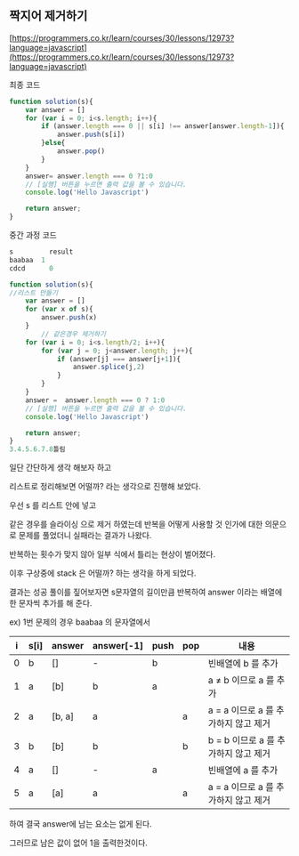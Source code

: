 ## 짝지어 제거하기

[https://programmers.co.kr/learn/courses/30/lessons/12973?language=javascript](https://programmers.co.kr/learn/courses/30/lessons/12973?language=javascript)

최종 코드

```jsx
function solution(s){
    var answer = []
    for (var i = 0; i<s.length; i++){
        if (answer.length === 0 || s[i] !== answer[answer.length-1]){
            answer.push(s[i])
        }else{
            answer.pop()
        }
    }
    answer= answer.length === 0 ?1:0
    // [실행] 버튼을 누르면 출력 값을 볼 수 있습니다.
    console.log('Hello Javascript')

    return answer;
}

```

중간 과정 코드

```jsx
s	      result
baabaa	1
cdcd	  0

function solution(s){
//리스트 만들기
    var answer = []
    for (var x of s){
        answer.push(x)
    }
		// 같은경우 제거하기
    for (var i = 0; i<s.length/2; i++){
        for (var j = 0; j<answer.length; j++){
            if (answer[j] === answer[j+1]){
                answer.splice(j,2)
            }
        }            
    }
    answer =  answer.length === 0 ? 1:0
    // [실행] 버튼을 누르면 출력 값을 볼 수 있습니다.
    console.log('Hello Javascript')

    return answer;
}
3.4.5.6.7.8틀림
```

일단 간단하게 생각 해보자 하고

리스트로 정리해보면 어떨까? 라는 생각으로 진행해 보았다.

우선 s 를 리스트 안에 넣고 

같은 경우를 슬라이싱 으로 제거 하였는데 반복을 어떻게 사용할 것 인가에 대한 의문으로 문제를 풀었더니 실패라는 결과가 나왔다.

반복하는 횟수가 맞지 않아 일부 식에서 틀리는 현상이 벌어졌다.

이후 구상중에 stack 은 어떨까? 하는 생각을 하게 되었다.

결과는 성공  풀이를 짚어보자면  s문자열의 길이만큼 반복하여 answer 이라는 배열에 한 문자씩 추가를 해 준다.

ex) 1번 문제의 경우 baabaa 의 문자열에서

 | i | s[i] | answer | answer[-1] | push | pop | 내용 |
| --- | --- | --- | --- | --- | --- | --- |
| 0 | b | [] | - | b |  | 빈배열에 b 를 추가 |
| 1 | a | [b] | b | a |  | a ≠ b 이므로 a 를 추가 |
| 2 | a | [b, a] | a |  | a | a = a 이므로 a 를 추가하지 않고 제거 |
| 3 | b | [b] | b |  | b | b = b 이므로 a 를 추가하지 않고 제거 |
| 4 | a | [] | - | a |  | 빈배열에 a 를 추가 |
| 5 | a | [a] | a |  | a | a = a 이므로 a 를 추가하지 않고 제거 |

하여 결국 answer에 남는 요소는 없게 된다.

그러므로 남은 값이 없어 1을 출력한것이다.
